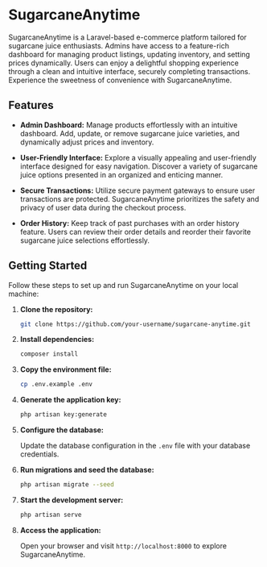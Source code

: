 # SugarcaneAnytime

SugarcaneAnytime is a Laravel-based e-commerce platform tailored for sugarcane juice enthusiasts. Admins have access to a feature-rich dashboard for managing product listings, updating inventory, and setting prices dynamically. Users can enjoy a delightful shopping experience through a clean and intuitive interface, securely completing transactions. Experience the sweetness of convenience with SugarcaneAnytime.

## Features

- **Admin Dashboard:** Manage products effortlessly with an intuitive dashboard. Add, update, or remove sugarcane juice varieties, and dynamically adjust prices and inventory.

- **User-Friendly Interface:** Explore a visually appealing and user-friendly interface designed for easy navigation. Discover a variety of sugarcane juice options presented in an organized and enticing manner.

- **Secure Transactions:** Utilize secure payment gateways to ensure user transactions are protected. SugarcaneAnytime prioritizes the safety and privacy of user data during the checkout process.

- **Order History:** Keep track of past purchases with an order history feature. Users can review their order details and reorder their favorite sugarcane juice selections effortlessly.

## Getting Started

Follow these steps to set up and run SugarcaneAnytime on your local machine:

1. **Clone the repository:**

   ```bash
   git clone https://github.com/your-username/sugarcane-anytime.git
   ```

2. **Install dependencies:**

   ```bash
   composer install
   ```

3. **Copy the environment file:**

   ```bash
   cp .env.example .env
   ```

4. **Generate the application key:**

   ```bash
   php artisan key:generate
   ```

5. **Configure the database:**

   Update the database configuration in the `.env` file with your database credentials.

6. **Run migrations and seed the database:**

   ```bash
   php artisan migrate --seed
   ```

7. **Start the development server:**

   ```bash
   php artisan serve
   ```

8. **Access the application:**

   Open your browser and visit `http://localhost:8000` to explore SugarcaneAnytime.
